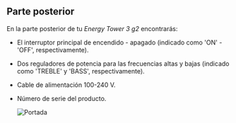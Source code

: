 ## Parte posterior

En la parte posterior de tu *Energy Tower 3 g2* encontrarás:

- El interruptor principal de encendido - apagado (indicado como 'ON' - 'OFF', respectivamente).
- Dos reguladores de potencia para las frecuencias altas y bajas (indicado como 'TREBLE' y 'BASS', respectivamente).
- Cable de alimentación 100-240 V.
- Número de serie del producto.


    ![Portada](http://static.energysistem.com/images/manuals/42260/58ac602bcc1e8.jpg)
